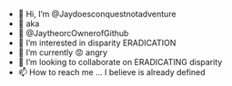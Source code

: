 - 👋 Hi, I’m @Jaydoesconquestnotadventure 
- 👋 aka 
- 👋 @JaytheorcOwnerofGithub 
- 👀 I’m interested in disparity ERADICATION 
- 🌱 I’m currently 😡 angry 
- 💞️ I’m looking to collaborate on ERADICATING disparity 
- 📫 How to reach me ... I believe is already defined

<!---
Jaydoesconquestnotadventure/Jaydoesconquestnotadventure is a ✨ special ✨ repository because its `README.md` (this file) appears on your GitHub profile.
You can click the Preview link to take a look at your changes.
--->
